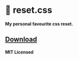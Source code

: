 # 💅 reset.css

**My personal favourite css reset.** 

## [Download](https://raw.githubusercontent.com/gokulkrishh/reset.css/master/reset.css)

#### MIT Licensed
